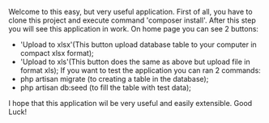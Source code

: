 Welcome to this easy, but very useful application. First of all, you have to clone this project and execute command 
'composer install'. After this step you will see this application in work.
 On home page you can see 2 buttons: 
 - 'Upload to xlsx'(This button upload database table to your computer in compact xlsx format);
 - 'Upload to xls'(This button does the same as above but upload file in format xls);
If you want to test the application you can ran 2 commands:
 - php artisan migrate (to creating a table in the database);
 - php artisan db:seed (to fill the table with test data);

I hope that this application wil be very useful and easily extensible. Good Luck!